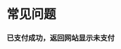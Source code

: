 

# 常见问题

### 已支付成功，返回网站显示未支付


<!--stackedit_data:
eyJoaXN0b3J5IjpbLTIwMzU2Njc0OTgsLTI2NjM1MjcwMF19
-->